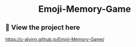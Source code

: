 <h1 align="center">Emoji-Memory-Game</h1>

## 📲 View the project here
<a href="https://c-alvinn.github.io/Emoji-Memory-Game/">https://c-alvinn.github.io/Emoji-Memory-Game/</a>
